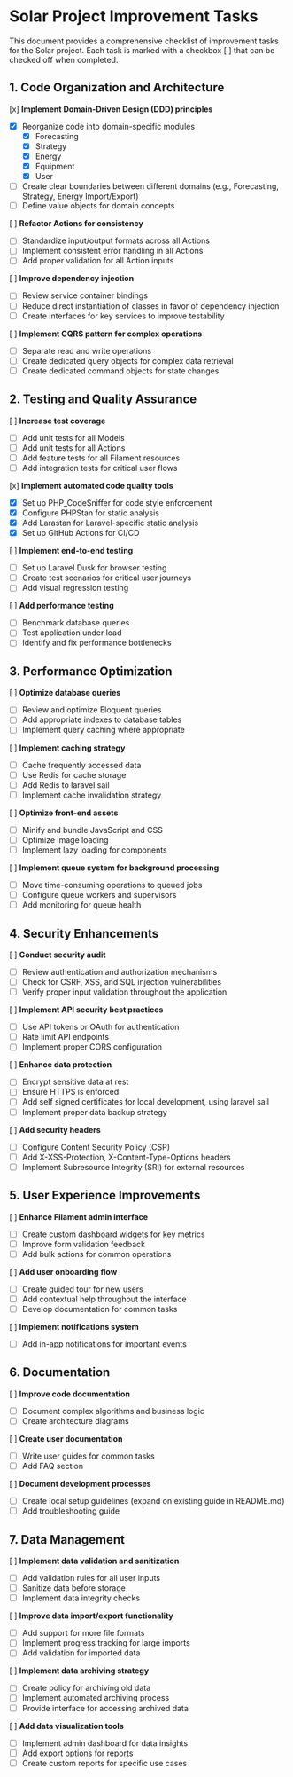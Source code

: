 # Solar Project Improvement Tasks

This document provides a comprehensive checklist of improvement tasks for the Solar project. Each task is marked with a checkbox [ ] that can be checked off when completed.

## 1. Code Organization and Architecture

[x] **Implement Domain-Driven Design (DDD) principles**
   - [x] Reorganize code into domain-specific modules
     - [x] Forecasting
     - [x] Strategy
     - [x] Energy
     - [x] Equipment
     - [x] User
   - [ ] Create clear boundaries between different domains (e.g., Forecasting, Strategy, Energy Import/Export)
   - [ ] Define value objects for domain concepts

[ ] **Refactor Actions for consistency**
   - [ ] Standardize input/output formats across all Actions
   - [ ] Implement consistent error handling in all Actions
   - [ ] Add proper validation for all Action inputs

[ ] **Improve dependency injection**
   - [ ] Review service container bindings
   - [ ] Reduce direct instantiation of classes in favor of dependency injection
   - [ ] Create interfaces for key services to improve testability

[ ] **Implement CQRS pattern for complex operations**
   - [ ] Separate read and write operations
   - [ ] Create dedicated query objects for complex data retrieval
   - [ ] Create dedicated command objects for state changes

## 2. Testing and Quality Assurance

[ ] **Increase test coverage**
   - [ ] Add unit tests for all Models
   - [ ] Add unit tests for all Actions
   - [ ] Add feature tests for all Filament resources
   - [ ] Add integration tests for critical user flows

[x] **Implement automated code quality tools**
   - [x] Set up PHP_CodeSniffer for code style enforcement
   - [x] Configure PHPStan for static analysis
   - [x] Add Larastan for Laravel-specific static analysis
   - [x] Set up GitHub Actions for CI/CD

[ ] **Implement end-to-end testing**
   - [ ] Set up Laravel Dusk for browser testing
   - [ ] Create test scenarios for critical user journeys
   - [ ] Add visual regression testing

[ ] **Add performance testing**
   - [ ] Benchmark database queries
   - [ ] Test application under load
   - [ ] Identify and fix performance bottlenecks

## 3. Performance Optimization

[ ] **Optimize database queries**
   - [ ] Review and optimize Eloquent queries
   - [ ] Add appropriate indexes to database tables
   - [ ] Implement query caching where appropriate

[ ] **Implement caching strategy**
   - [ ] Cache frequently accessed data
   - [ ] Use Redis for cache storage
   - [ ] Add Redis to laravel sail 
   - [ ] Implement cache invalidation strategy

[ ] **Optimize front-end assets**
   - [ ] Minify and bundle JavaScript and CSS
   - [ ] Optimize image loading
   - [ ] Implement lazy loading for components

[ ] **Implement queue system for background processing**
   - [ ] Move time-consuming operations to queued jobs
   - [ ] Configure queue workers and supervisors
   - [ ] Add monitoring for queue health

## 4. Security Enhancements

[ ] **Conduct security audit**
   - [ ] Review authentication and authorization mechanisms
   - [ ] Check for CSRF, XSS, and SQL injection vulnerabilities
   - [ ] Verify proper input validation throughout the application

[ ] **Implement API security best practices**
   - [ ] Use API tokens or OAuth for authentication
   - [ ] Rate limit API endpoints
   - [ ] Implement proper CORS configuration

[ ] **Enhance data protection**
   - [ ] Encrypt sensitive data at rest
   - [ ] Ensure HTTPS is enforced
   - [ ] Add self signed certificates for local development, using laravel sail 
   - [ ] Implement proper data backup strategy

[ ] **Add security headers**
   - [ ] Configure Content Security Policy (CSP)
   - [ ] Add X-XSS-Protection, X-Content-Type-Options headers
   - [ ] Implement Subresource Integrity (SRI) for external resources

## 5. User Experience Improvements

[ ] **Enhance Filament admin interface**
   - [ ] Create custom dashboard widgets for key metrics
   - [ ] Improve form validation feedback
   - [ ] Add bulk actions for common operations

[ ] **Add user onboarding flow**
   - [ ] Create guided tour for new users
   - [ ] Add contextual help throughout the interface
   - [ ] Develop documentation for common tasks

[ ] **Implement notifications system**
   - [ ] Add in-app notifications for important events

## 6. Documentation

[ ] **Improve code documentation**
   - [ ] Document complex algorithms and business logic
   - [ ] Create architecture diagrams

[ ] **Create user documentation**
   - [ ] Write user guides for common tasks
   - [ ] Add FAQ section

[ ] **Document development processes**
   - [ ] Create local setup guidelines (expand on existing guide in README.md)
   - [ ] Add troubleshooting guide

## 7. Data Management

[ ] **Implement data validation and sanitization**
   - [ ] Add validation rules for all user inputs
   - [ ] Sanitize data before storage
   - [ ] Implement data integrity checks

[ ] **Improve data import/export functionality**
   - [ ] Add support for more file formats
   - [ ] Implement progress tracking for large imports
   - [ ] Add validation for imported data

[ ] **Implement data archiving strategy**
   - [ ] Create policy for archiving old data
   - [ ] Implement automated archiving process
   - [ ] Provide interface for accessing archived data

[ ] **Add data visualization tools**
   - [ ] Implement admin dashboard for data insights
   - [ ] Add export options for reports
   - [ ] Create custom reports for specific use cases
